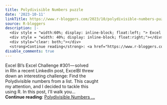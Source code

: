 ```yaml
---
title: Polydivisible Numbers puzzle
date: '2023-10-11'
linkTitle: https://www.r-bloggers.com/2023/10/polydivisible-numbers-puzzle/
source: R-bloggers
description: |-
  <div style = "width:60%; display: inline-block; float:left; "> Excel BI’s Excel Challenge #301 — solved in RIn a recent LinkedIn post, ExcelBI threw down an interesting challenge: Find the Polydivisible numbers from a list. This caught my attention, and I decided to tackle this using R. In this post, I’ll walk you...</div>
  <div style = "width: 40%; display: inline-block; float:right;"></div>
  <div style="clear: both;"></div>
  <strong>Continue reading</strong>: <a href="https://www.r-bloggers.com/2023/10/polydivisible-numbers-puzzle/">Polydivisible Numbers ...
disable_comments: true
---
```

<div style = "width:60%; display: inline-block; float:left; "> Excel BI’s Excel Challenge #301 — solved in RIn a recent LinkedIn post, ExcelBI threw down an interesting challenge: Find the Polydivisible numbers from a list. This caught my attention, and I decided to tackle this using R. In this post, I’ll walk you...</div>
<div style = "width: 40%; display: inline-block; float:right;"></div>
<div style="clear: both;"></div>
<strong>Continue reading</strong>: <a href="https://www.r-bloggers.com/2023/10/polydivisible-numbers-puzzle/">Polydivisible Numbers ...